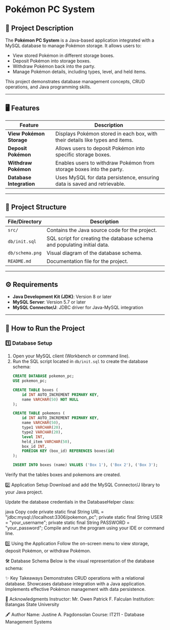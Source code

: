 # Pokémon PC System

## 📝 Project Description
The **Pokémon PC System** is a Java-based application integrated with a MySQL database to manage Pokémon storage. It allows users to:
- View stored Pokémon in different storage boxes.
- Deposit Pokémon into storage boxes.
- Withdraw Pokémon back into the party.
- Manage Pokémon details, including types, level, and held items.

This project demonstrates database management concepts, CRUD operations, and Java programming skills.

---

## 🖥️ Features
| Feature                     | Description                                                                 |
|-----------------------------|-----------------------------------------------------------------------------|
| **View Pokémon Storage**    | Displays Pokémon stored in each box, with their details like types and items. |
| **Deposit Pokémon**         | Allows users to deposit Pokémon into specific storage boxes.                |
| **Withdraw Pokémon**        | Enables users to withdraw Pokémon from storage boxes into the party.        |
| **Database Integration**    | Uses MySQL for data persistence, ensuring data is saved and retrievable.    |

---

## 📂 Project Structure
| File/Directory       | Description                                                                     |
|-----------------------|---------------------------------------------------------------------------------|
| `src/`               | Contains the Java source code for the project.                                 |
| `db/init.sql`        | SQL script for creating the database schema and populating initial data.        |
| `db/schema.png`      | Visual diagram of the database schema.                                          |
| `README.md`          | Documentation file for the project.                                            |

---

## ⚙️ Requirements
- **Java Development Kit (JDK)**: Version 8 or later
- **MySQL Server**: Version 5.7 or later
- **MySQL Connector/J**: JDBC driver for Java-MySQL integration

---

## 📖 How to Run the Project

### 1️⃣ **Database Setup**
1. Open your MySQL client (Workbench or command line).
2. Run the SQL script located in `db/init.sql` to create the database schema:
   ```sql
   CREATE DATABASE pokemon_pc;
   USE pokemon_pc;

   CREATE TABLE boxes (
       id INT AUTO_INCREMENT PRIMARY KEY,
       name VARCHAR(50) NOT NULL
   );

   CREATE TABLE pokemons (
       id INT AUTO_INCREMENT PRIMARY KEY,
       name VARCHAR(50),
       type1 VARCHAR(20),
       type2 VARCHAR(20),
       level INT,
       held_item VARCHAR(50),
       box_id INT,
       FOREIGN KEY (box_id) REFERENCES boxes(id)
   );

   INSERT INTO boxes (name) VALUES ('Box 1'), ('Box 2'), ('Box 3');
Verify that the tables boxes and pokemons are created.

2️⃣ Application Setup
Download and add the MySQL Connector/J library to your Java project.

Update the database credentials in the DatabaseHelper class:

java
Copy code
private static final String URL = "jdbc:mysql://localhost:3306/pokemon_pc";
private static final String USER = "your_username";
private static final String PASSWORD = "your_password";
Compile and run the program using your IDE or command line.

3️⃣ Using the Application
Follow the on-screen menu to view storage, deposit Pokémon, or withdraw Pokémon.

🛠️ Database Schema
Below is the visual representation of the database schema:

✨ Key Takeaways
Demonstrates CRUD operations with a relational database.
Showcases database integration with a Java application.
Implements effective Pokémon management with data persistence.

🤝 Acknowledgments
Instructor: Mr. Owen Patrick F. Falculan
Institution: Batangas State University

🖋️ Author
Name: Justine A. Pagdonsolan
Course: IT211 - Database Management Systems

